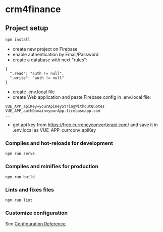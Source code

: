 # crm4finance

## Project setup
```
npm install
```
* create new project on Firebase
* enable authentication by Email/Password
* create a database with next "rules": 
```
{ 
  ".read": "auth != null", 
  ".write": "auth != null" 
}
```
* create .env.local file
* create Web application and paste Firebase config in .env.local file:
```
VUE_APP_apiKey=yourApiKeyStringWithoutQuotes
VUE_APP_authDomain=yourApp.firebaseapp.com
...
```
* get api key from https://free.currencyconverterapi.com/ and save it in .env.local as VUE_APP_currconv_apiKey

### Compiles and hot-reloads for development
```
npm run serve
```

### Compiles and minifies for production
```
npm run build
```

### Lints and fixes files
```
npm run lint
```

### Customize configuration
See [Configuration Reference](https://cli.vuejs.org/config/).
